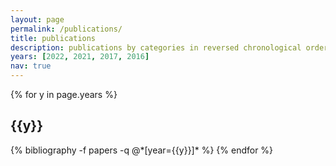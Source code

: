 ```yaml
---
layout: page
permalink: /publications/
title: publications
description: publications by categories in reversed chronological order. generated by jekyll-scholar.
years: [2022, 2021, 2017, 2016]
nav: true
---
```


<div class="publications">

{% for y in page.years %}
  <h2 class="year">{{y}}</h2>
  {% bibliography -f papers -q @*[year={{y}}]* %}
{% endfor %}

</div>
